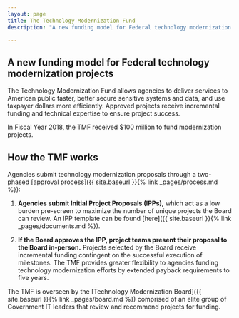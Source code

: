 ```yaml
---
layout: page
title: The Technology Modernization Fund
description: "A new funding model for Federal technology modernization projects"

---
```


## A new funding model for Federal technology modernization projects

The Technology Modernization Fund allows agencies to deliver services to American public faster, better secure sensitive systems and data, and use taxpayer dollars more efficiently. Approved projects receive incremental funding and technical expertise to ensure project success. 

In Fiscal Year 2018, the TMF received $100 million to fund modernization projects.

## How the TMF works

Agencies submit technology modernization proposals through a two-phased [approval process]({{ site.baseurl }}{% link _pages/process.md %}):

1. **Agencies submit Initial Project Proposals (IPPs),** which act as a low burden pre-screen to maximize the number of unique projects the Board can review. An IPP template can be found [here]({{ site.baseurl }}{% link _pages/documents.md %}).

2. **If the Board approves the IPP, project teams present their proposal to the Board in-person.** Projects selected by the Board receive incremental funding contingent on the successful execution of milestones. The TMF provides greater flexibility to agencies funding technology modernization efforts by extended payback requirements to five years.

The TMF is overseen by the [Technology Modernization Board]({{ site.baseurl }}{% link _pages/board.md %}) comprised of an elite group of Government IT leaders that review and recommend projects for funding.